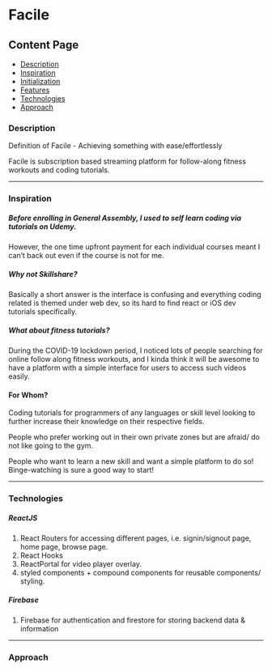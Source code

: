 # Facile

## Content Page
  * [Description](#description)
  * [Inspiration](#inspiration)
  * [Initialization](#initialization)
  * [Features](#features)
  * [Technologies](#technologies)
  * [Approach](#approach)


### Description

Definition of Facile - Achieving something with ease/effortlessly

Facile is subscription based streaming platform for follow-along fitness workouts and coding tutorials.


---

### Inspiration

##### Before enrolling in General Assembly, I used to self learn coding via tutorials on Udemy. 

However, the one time upfront payment for each individual courses meant I can’t back out even if the course is not for me. 

##### Why not Skillshare? 

Basically a short answer is the interface is confusing and everything coding related is themed under web dev, so its hard to find react or iOS dev tutorials specifically. 

##### What about fitness tutorials? 

During the COVID-19 lockdown period, I noticed lots of people searching for online follow along fitness workouts, and I kinda think it will be awesome to have a platform with a simple interface for users to access such videos easily. 


#### For Whom?

Coding tutorials for programmers of any languages or skill level looking to further increase their knowledge on their respective fields. 

People who prefer working out in their own private zones but are afraid/ do not like going to the gym. 

People who want to learn a new skill and want a simple platform to do so! Binge-watching is sure a good way to start!

---

### Technologies

##### ReactJS

1. React Routers for accessing different pages, i.e. signin/signout page, home page, browse page. 
2. React Hooks
3. ReactPortal for video player overlay.
4. styled components + compound components for reusable components/ styling. 

##### Firebase

1. Firebase for authentication and firestore for storing backend data & information

---

### Approach



